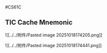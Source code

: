 #CS61C 
## TIC Cache Mnemonic
![[../../附件/Pasted image 20251018174205.png]]

![[../../附件/Pasted image 20251018174441.png]]
